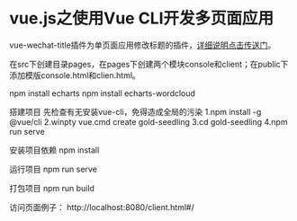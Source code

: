 # vue.js之使用Vue CLI开发多页面应用


vue-wechat-title插件为单页面应用修改标题的插件，[详细说明点击传送门](https://www.npmjs.com/package/vue-wechat-title)。

在src下创建目录pages，在pages下创建两个模块console和client；在public下添加模版console.html和clien.html。

npm install echarts
npm install echarts-wordcloud


搭建项目
先检查有无安装vue-cli，免得造成全局的污染
1.npm install -g @vue/cli
2.winpty vue.cmd create gold-seedling
3.cd gold-seedling
4.npm run serve


安装项目依赖
npm install

运行项目
npm run serve

打包项目
npm run build

访问页面例子：
http://localhost:8080/client.html#/
